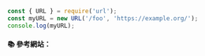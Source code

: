```js
const { URL } = require('url');
const myURL = new URL('/foo', 'https://example.org/');
console.log(myURL);
```

#### :books: 參考網站：
